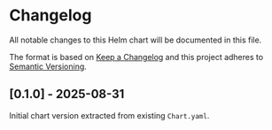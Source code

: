 # Changelog

All notable changes to this Helm chart will be documented in this file.

The format is based on [Keep a Changelog](https://keepachangelog.com/en/1.1.0/) and this project adheres to [Semantic Versioning](https://semver.org/spec/v2.0.0.html).

## [0.1.0] - 2025-08-31
Initial chart version extracted from existing `Chart.yaml`.
